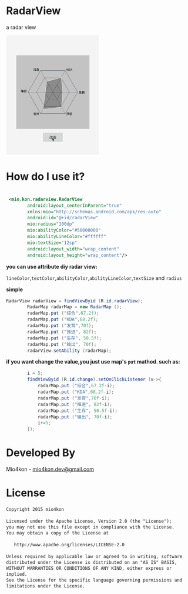 # RadarView

a radar view 

<img src="gif/radar.gif" width="50%">

# How do I use it?


```xml

 <mio.kon.radarview.RadarView
        android:layout_centerInParent="true"
        xmlns:mio="http://schemas.android.com/apk/res-auto"
        android:id="@+id/radarView"
        mio:radius="100dp"
        mio:abilityColor="#50000000"
        mio:abilityLineColor="#ffffff"
        mio:textSize="12sp"
        android:layout_width="wrap_content"
        android:layout_height="wrap_content"/>
```

**you can use attribute diy radar view:**

`lineColor`,`textColor`,`abilityColor`,`abilityLineColor`,`textSize` and `radius`

**simple**

```java
RadarView radarView = findViewByid (R.id.radarView);
        RadarMap radarMap = new RadarMap ();
        radarMap.put ("综合",67.2f);
        radarMap.put ("KDA",68.2f);
        radarMap.put ("发育",70f);
        radarMap.put ("推进", 82f);
        radarMap.put ("生存", 50.5f);
        radarMap.put ("输出", 70f);
        radarView.setAbility (radarMap);
```

**if you want change the value,you just use map's `put` mathod. such as:**

```java
		i = 5;
        findViewByid (R.id.change).setOnClickListener (v->{
            radarMap.put ("综合",67.2f-i);
            radarMap.put ("KDA",68.2f-i);
            radarMap.put ("发育",70f-i);
            radarMap.put ("推进", 82f-i);
            radarMap.put ("生存", 50.5f-i);
            radarMap.put ("输出", 70f-i);
            i+=5;
        });
```
	

# Developed By

Mio4kon - <mio4kon.dev@gmail.com>

# License

 	Copyright 2015 mio4kon

    Licensed under the Apache License, Version 2.0 (the "License");
    you may not use this file except in compliance with the License.
    You may obtain a copy of the License at

       http://www.apache.org/licenses/LICENSE-2.0

    Unless required by applicable law or agreed to in writing, software
    distributed under the License is distributed on an "AS IS" BASIS,
    WITHOUT WARRANTIES OR CONDITIONS OF ANY KIND, either express or implied.
    See the License for the specific language governing permissions and
    limitations under the License.

